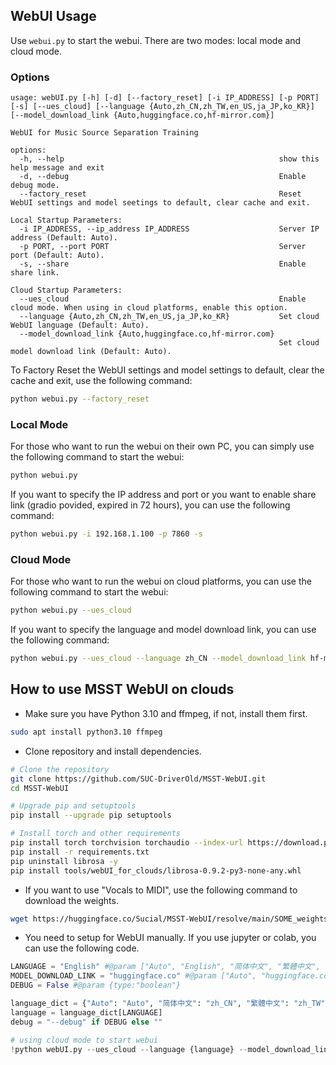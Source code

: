 ## WebUI Usage

Use `webui.py` to start the webui. There are two modes: local mode and cloud mode.

### Options

```
usage: webUI.py [-h] [-d] [--factory_reset] [-i IP_ADDRESS] [-p PORT] [-s] [--ues_cloud] [--language {Auto,zh_CN,zh_TW,en_US,ja_JP,ko_KR}] [--model_download_link {Auto,huggingface.co,hf-mirror.com}]

WebUI for Music Source Separation Training

options:
  -h, --help                                                show this help message and exit
  -d, --debug                                               Enable debug mode.
  --factory_reset                                           Reset WebUI settings and model seetings to default, clear cache and exit.

Local Startup Parameters:
  -i IP_ADDRESS, --ip_address IP_ADDRESS                    Server IP address (Default: Auto).
  -p PORT, --port PORT                                      Server port (Default: Auto).
  -s, --share                                               Enable share link.

Cloud Startup Parameters:
  --ues_cloud                                               Enable cloud mode. When using in cloud platforms, enable this option.
  --language {Auto,zh_CN,zh_TW,en_US,ja_JP,ko_KR}           Set cloud WebUI language (Default: Auto).
  --model_download_link {Auto,huggingface.co,hf-mirror.com}
                                                            Set cloud model download link (Default: Auto).
```

To Factory Reset the WebUI settings and model settings to default, clear the cache and exit, use the following command:

```bash
python webui.py --factory_reset
```

### Local Mode

For those who want to run the webui on their own PC, you can simply use the following command to start the webui:

```bash
python webui.py
```

If you want to specify the IP address and port or you want to enable share link (gradio povided, expired in 72 hours), you can use the following command:

```bash
python webui.py -i 192.168.1.100 -p 7860 -s
```

### Cloud Mode

For those who want to run the webui on cloud platforms, you can use the following command to start the webui:

```bash
python webui.py --ues_cloud
```

If you want to specify the language and model download link, you can use the following command:

```bash
python webui.py --ues_cloud --language zh_CN --model_download_link hf-mirror.com
```

## How to use MSST WebUI on clouds

- Make sure you have Python 3.10 and ffmpeg, if not, install them first.

```bash
sudo apt install python3.10 ffmpeg
```

- Clone repository and install dependencies.

```bash
# Clone the repository
git clone https://github.com/SUC-DriverOld/MSST-WebUI.git
cd MSST-WebUI

# Upgrade pip and setuptools
pip install --upgrade pip setuptools

# Install torch and other requirements
pip install torch torchvision torchaudio --index-url https://download.pytorch.org/whl/cu121
pip install -r requirements.txt
pip uninstall librosa -y
pip install tools/webUI_for_clouds/librosa-0.9.2-py3-none-any.whl
```

- If you want to use "Vocals to MIDI", use the following command to download the weights.

```bash
wget https://huggingface.co/Sucial/MSST-WebUI/resolve/main/SOME_weights/model_steps_64000_simplified.ckpt -O MSST-WebUI/tools/SOME_weights/model_steps_64000_simplified.ckpt
```

- You need to setup for WebUI manually. If you use jupyter or colab, you can use the following code.

```python
LANGUAGE = "English" #@param ["Auto", "English", "简体中文", "繁體中文", "日本語", "😊", "한국어"]
MODEL_DOWNLOAD_LINK = "huggingface.co" #@param ["Auto", "huggingface.co", "hf-mirror.com"]
DEBUG = False #@param {type:"boolean"}

language_dict = {"Auto": "Auto", "简体中文": "zh_CN", "繁體中文": "zh_TW", "English": "en_US", "日本語": "ja_JP", "😊": "emoji", "한국어": "ko_KR"}
language = language_dict[LANGUAGE]
debug = "--debug" if DEBUG else ""

# using cloud mode to start webui
!python webUI.py --ues_cloud --language {language} --model_download_link {MODEL_DOWNLOAD_LINK} {debug}
```
